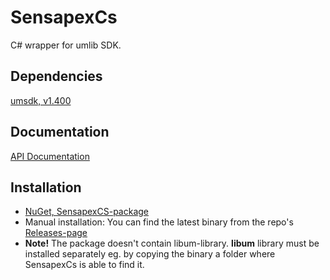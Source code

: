 # SensapexCs
C# wrapper for umlib SDK.

## Dependencies
[umsdk, v1.400](https://github.com/sensapex/umsdk/releases/tag/v1.400)

## Documentation
[API Documentation](http://dist.sensapex.com/misc/SensapexCs/Docs/html/index.html)

## Installation
* [NuGet, SensapexCS-package](https://www.nuget.org/packages/SensapexCs/)
* Manual installation: You can find the latest binary from the repo's [Releases-page](https://github.com/sensapex/SensapexCs/releases)
* **Note!** The package doesn't contain libum-library. __libum__ library must be installed separately eg. by copying the binary a folder where SensapexCs is able to find it.
